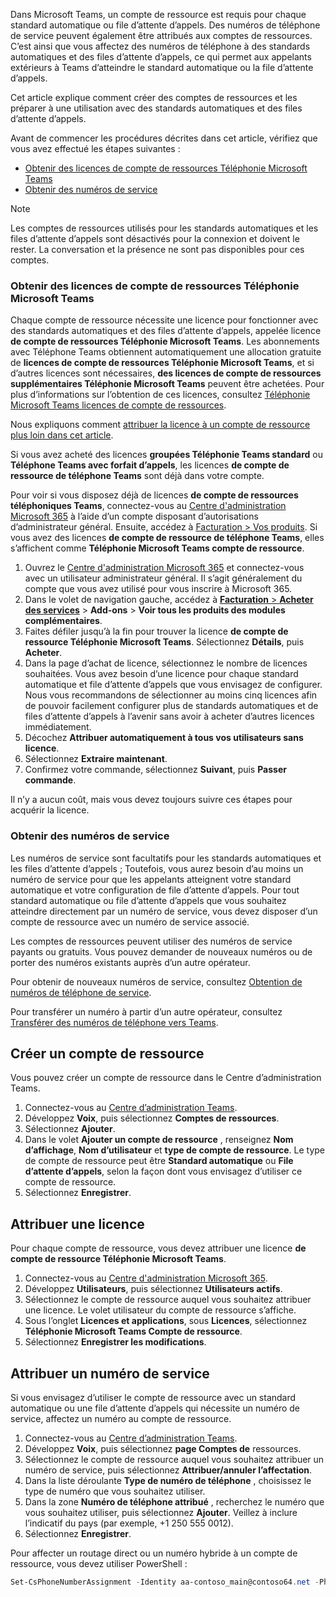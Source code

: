 Dans Microsoft Teams, un compte de ressource est requis pour chaque standard automatique ou file d’attente d’appels. Des numéros de téléphone de service peuvent également être attribués aux comptes de ressources. C’est ainsi que vous affectez des numéros de téléphone à des standards automatiques et des files d’attente d’appels, ce qui permet aux appelants extérieurs à Teams d’atteindre le standard automatique ou la file d’attente d’appels.

Cet article explique comment créer des comptes de ressources et les préparer à une utilisation avec des standards automatiques et des files d’attente d’appels.

Avant de commencer les procédures décrites dans cet article, vérifiez que vous avez effectué les étapes suivantes :

- [Obtenir des licences de compte de ressources Téléphonie Microsoft Teams](#obtain-microsoft-teams-phone-resource-account-licenses)
- [Obtenir des numéros de service](#obtain-service-numbers)

> [!NOTE]
> Les comptes de ressources utilisés pour les standards automatiques et les files d’attente d’appels sont désactivés pour la connexion et doivent le rester. La conversation et la présence ne sont pas disponibles pour ces comptes.

### <a name="obtain-microsoft-teams-phone-resource-account-licenses"></a>Obtenir des licences de compte de ressources Téléphonie Microsoft Teams

Chaque compte de ressource nécessite une licence pour fonctionner avec des standards automatiques et des files d’attente d’appels, appelée licence **de compte de ressources Téléphonie Microsoft Teams**. Les abonnements avec Téléphone Teams obtiennent automatiquement une allocation gratuite de **licences de compte de ressources Téléphonie Microsoft Teams**, et si d’autres licences sont nécessaires, **des licences de compte de ressources supplémentaires Téléphonie Microsoft Teams** peuvent être achetées. Pour plus d’informations sur l’obtention de ces licences, consultez [Téléphonie Microsoft Teams licences de compte de ressources](../teams-add-on-licensing/virtual-user.md).

Nous expliquons comment [attribuer la licence à un compte de ressource plus loin dans cet article](#assign-a-license).

Si vous avez acheté des licences **groupées Téléphonie Teams standard** ou **Téléphone Teams avec forfait d’appels**, les licences **de compte de ressource de téléphone Teams** sont déjà dans votre compte.

Pour voir si vous disposez déjà de licences **de compte de ressources téléphoniques Teams**, connectez-vous au [Centre d'administration Microsoft 365](https://go.microsoft.com/fwlink/p/?linkid=2024339) à l’aide d’un compte disposant d’autorisations d’administrateur général. Ensuite, accédez à [Facturation > Vos produits](https://admin.microsoft.com/Adminportal/Home#/subscriptions). Si vous avez des licences **de compte de ressource de téléphone Teams**, elles s’affichent comme **Téléphonie Microsoft Teams compte de ressource**.

1. Ouvrez le [Centre d'administration Microsoft 365](https://go.microsoft.com/fwlink/p/?linkid=2024339) et connectez-vous avec un utilisateur administrateur général. Il s’agit généralement du compte que vous avez utilisé pour vous inscrire à Microsoft 365.
2. Dans le volet de navigation gauche, accédez à [**Facturation** > **Acheter des services**](https://admin.microsoft.com/Adminportal/Home#/catalog) > **Add-ons** > **Voir tous les produits des modules complémentaires**.
3. Faites défiler jusqu’à la fin pour trouver la licence **de compte de ressource Téléphonie Microsoft Teams**. Sélectionnez **Détails**, puis **Acheter**.
4. Dans la page d’achat de licence, sélectionnez le nombre de licences souhaitées. Vous avez besoin d’une licence pour chaque standard automatique et file d’attente d’appels que vous envisagez de configurer. Nous vous recommandons de sélectionner au moins cinq licences afin de pouvoir facilement configurer plus de standards automatiques et de files d’attente d’appels à l’avenir sans avoir à acheter d’autres licences immédiatement.
5. Décochez **Attribuer automatiquement à tous vos utilisateurs sans licence**.
6. Sélectionnez **Extraire maintenant**.
7. Confirmez votre commande, sélectionnez **Suivant**, puis **Passer commande**.

Il n’y a aucun coût, mais vous devez toujours suivre ces étapes pour acquérir la licence.

### <a name="obtain-service-numbers"></a>Obtenir des numéros de service

Les numéros de service sont facultatifs pour les standards automatiques et les files d’attente d’appels ; Toutefois, vous aurez besoin d’au moins un numéro de service pour que les appelants atteignent votre standard automatique et votre configuration de file d’attente d’appels. Pour tout standard automatique ou file d’attente d’appels que vous souhaitez atteindre directement par un numéro de service, vous devez disposer d’un compte de ressource avec un numéro de service associé.

Les comptes de ressources peuvent utiliser des numéros de service payants ou gratuits. Vous pouvez demander de nouveaux numéros ou de porter des numéros existants auprès d’un autre opérateur.

Pour obtenir de nouveaux numéros de service, consultez [Obtention de numéros de téléphone de service](../getting-service-phone-numbers.md).

Pour transférer un numéro à partir d’un autre opérateur, consultez [Transférer des numéros de téléphone vers Teams](../phone-number-calling-plans/transfer-phone-numbers-to-teams.md).

## <a name="create-a-resource-account"></a>Créer un compte de ressource

Vous pouvez créer un compte de ressource dans le Centre d’administration Teams.

1. Connectez-vous au [Centre d’administration Teams](https://go.microsoft.com/fwlink/p/?linkid=2066851). 
2. Développez **Voix**, puis sélectionnez **Comptes de ressources**.
3. Sélectionnez **Ajouter**.
4. Dans le volet **Ajouter un compte de ressource** , renseignez **Nom d’affichage**, **Nom d’utilisateur** et **type de compte de ressource**. Le type de compte de ressource peut être **Standard automatique** ou **File d’attente d’appels**, selon la façon dont vous envisagez d’utiliser ce compte de ressource.
5. Sélectionnez **Enregistrer**.

## <a name="assign-a-license"></a>Attribuer une licence

Pour chaque compte de ressource, vous devez attribuer une licence **de compte de ressource Téléphonie Microsoft Teams**.

1. Connectez-vous au [Centre d'administration Microsoft 365](https://go.microsoft.com/fwlink/p/?linkid=2024339). 
2. Développez **Utilisateurs**, puis sélectionnez **Utilisateurs actifs**.
3. Sélectionnez le compte de ressource auquel vous souhaitez attribuer une licence. Le volet utilisateur du compte de ressource s’affiche.
4. Sous l’onglet **Licences et applications**, sous **Licences**, sélectionnez **Téléphonie Microsoft Teams Compte de ressource**.
5. Sélectionnez **Enregistrer les modifications**.

## <a name="assign-a-service-number"></a>Attribuer un numéro de service

Si vous envisagez d’utiliser le compte de ressource avec un standard automatique ou une file d’attente d’appels qui nécessite un numéro de service, affectez un numéro au compte de ressource.

1. Connectez-vous au [Centre d’administration Teams](https://go.microsoft.com/fwlink/p/?linkid=2066851).
2. Développez **Voix**, puis sélectionnez **page Comptes de** ressources.
3. Sélectionnez le compte de ressource auquel vous souhaitez attribuer un numéro de service, puis sélectionnez **Attribuer/annuler l’affectation**.
4. Dans la liste déroulante **Type de numéro de téléphone** , choisissez le type de numéro que vous souhaitez utiliser.
5. Dans la zone **Numéro de téléphone attribué** , recherchez le numéro que vous souhaitez utiliser, puis sélectionnez **Ajouter**. Veillez à inclure l’indicatif du pays (par exemple, +1 250 555 0012).
6. Sélectionnez **Enregistrer**.

Pour affecter un routage direct ou un numéro hybride à un compte de ressource, vous devez utiliser PowerShell :

```powershell
Set-CsPhoneNumberAssignment -Identity aa-contoso_main@contoso64.net -PhoneNumber +19295550150 -PhoneNumberType DirectRouting
```
